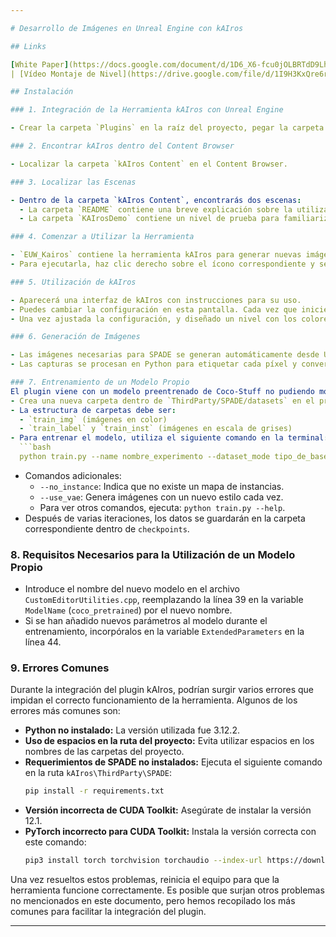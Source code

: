 ```yaml
---

# Desarrollo de Imágenes en Unreal Engine con kAIros

## Links

[White Paper](https://docs.google.com/document/d/1D6_X6-fcu0jOLBRTdD9LhHJqMLjEklWp/edit?usp=sharing&ouid=108331310431866760033&rtpof=true&sd=true)
| [Vídeo Montaje de Nivel](https://drive.google.com/file/d/1I9H3KxQre6rdp33lyExN2z2391BsqH1a/view?usp=sharing)

## Instalación

### 1. Integración de la Herramienta kAIros con Unreal Engine

- Crear la carpeta `Plugins` en la raíz del proyecto, pegar la carpeta de kAIros y regenerar la solución.

### 2. Encontrar kAIros dentro del Content Browser

- Localizar la carpeta `kAIros Content` en el Content Browser.

### 3. Localizar las Escenas

- Dentro de la carpeta `kAIros Content`, encontrarás dos escenas:
  - La carpeta `README` contiene una breve explicación sobre la utilización de la herramienta.
  - La carpeta `KAIrosDemo` contiene un nivel de prueba para familiarizarte rápidamente con kAIros. Dentro de él se ve como se han usado colores específicos que provienen de la carpeta Materials/Colours necesarios para su correcto funcionamiento.

### 4. Comenzar a Utilizar la Herramienta

- `EUW_Kairos` contiene la herramienta kAIros para generar nuevas imágenes con Unreal Engine.
- Para ejecutarla, haz clic derecho sobre el ícono correspondiente y selecciona `Run Editor Utility Widget`.

### 5. Utilización de kAIros

- Aparecerá una interfaz de kAIros con instrucciones para su uso.
- Puedes cambiar la configuración en esta pantalla. Cada vez que inicies kAIros, la configuración se restablecerá a los valores por defecto.
- Una vez ajustada la configuración, y diseñado un nivel con los colores específicos presiona el botón `Start` para utilizar la herramienta.

### 6. Generación de Imágenes

- Las imágenes necesarias para SPADE se generan automáticamente desde Unreal Engine.
- Las capturas se procesan en Python para etiquetar cada píxel y convertirlo a escala de grises. Las imágenes procesadas se guardan en la carpeta de val correspondiente para que SPADE las procese.

### 7. Entrenamiento de un Modelo Propio
El plugin viene con un modelo preentrenado de Coco-Stuff no pudiendo modificar sus parámetros. Aun así, se puede entrenar un modelo propio con diferentes características siguiendo las siguientes instrucciones:
- Crea una nueva carpeta dentro de `ThirdParty/SPADE/datasets` en el proyecto de Unreal Engine.
- La estructura de carpetas debe ser:
  - `train_img` (imágenes en color)
  - `train_label` y `train_inst` (imágenes en escala de grises)
- Para entrenar el modelo, utiliza el siguiente comando en la terminal:
  ```bash
  python train.py --name nombre_experimento --dataset_mode tipo_de_base_de_datos --dataroot datasets/nombre_carpeta_imagenes
  ```
- Comandos adicionales:
  - `--no_instance`: Indica que no existe un mapa de instancias.
  - `--use_vae`: Genera imágenes con un nuevo estilo cada vez.
  - Para ver otros comandos, ejecuta: `python train.py --help`.
- Después de varias iteraciones, los datos se guardarán en la carpeta correspondiente dentro de `checkpoints`.

### 8. Requisitos Necesarios para la Utilización de un Modelo Propio

- Introduce el nombre del nuevo modelo en el archivo `CustomEditorUtilities.cpp`, reemplazando la línea 39 en la variable `ModelName` (`coco_pretrained`) por el nuevo nombre.
- Si se han añadido nuevos parámetros al modelo durante el entrenamiento, incorpóralos en la variable `ExtendedParameters` en la línea 44.

### 9. Errores Comunes

Durante la integración del plugin kAIros, podrían surgir varios errores que impidan el correcto funcionamiento de la herramienta. Algunos de los errores más comunes son:

- **Python no instalado:** La versión utilizada fue 3.12.2.
- **Uso de espacios en la ruta del proyecto:** Evita utilizar espacios en los nombres de las carpetas del proyecto.
- **Requerimientos de SPADE no instalados:** Ejecuta el siguiente comando en la ruta `kAIros\ThirdParty\SPADE`:
  ```bash
  pip install -r requirements.txt
  ```
- **Versión incorrecta de CUDA Toolkit:** Asegúrate de instalar la versión 12.1.
- **PyTorch incorrecto para CUDA Toolkit:** Instala la versión correcta con este comando:
  ```bash
  pip3 install torch torchvision torchaudio --index-url https://download.pytorch.org/whl/cu121
  ```

Una vez resueltos estos problemas, reinicia el equipo para que la herramienta funcione correctamente. Es posible que surjan otros problemas no mencionados en este documento, pero hemos recopilado los más comunes para facilitar la integración del plugin.

--- 
```

